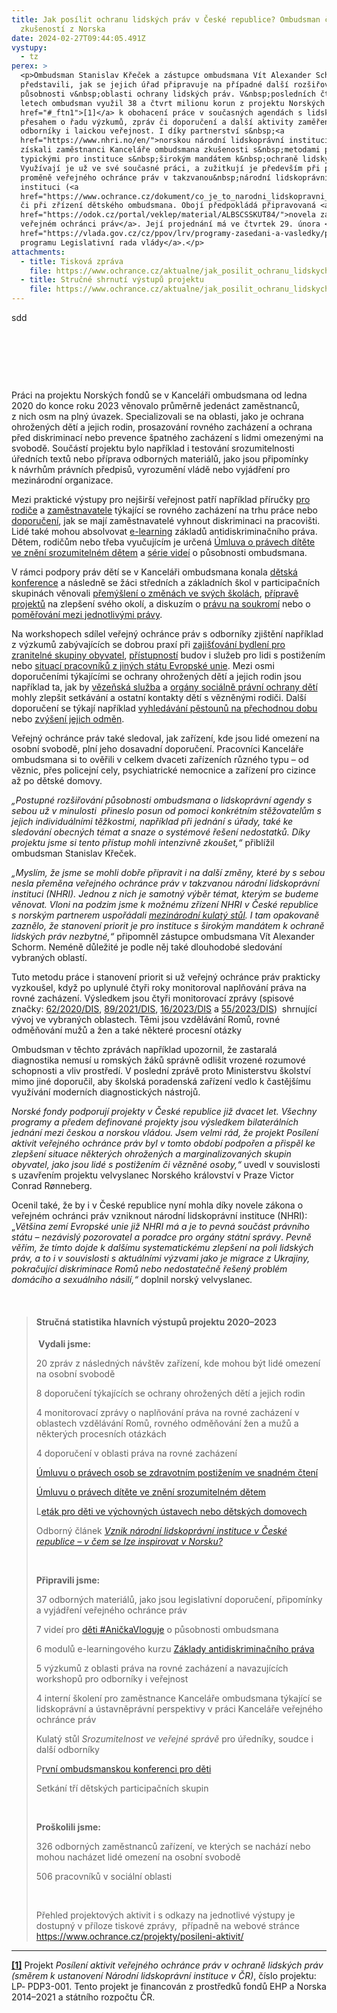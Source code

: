 ```yaml
---
title: Jak posílit ochranu lidských práv v České republice? Ombudsman čerpal ze
  zkušeností z Norska
date: 2024-02-27T09:44:05.491Z
vystupy:
  - tz
perex: >
  <p>Ombudsman Stanislav Křeček a zástupce ombudsmana Vít Alexander Schorm dnes
  představili, jak se jejich úřad připravuje na případné další rozšiřování
  působnosti v&nbsp;oblasti ochrany lidských práv. V&nbsp;posledních čtyřech
  letech ombudsman využil 38 a čtvrt milionu korun z projektu Norských fondů<a
  href="#_ftn1">[1]</a> k obohacení práce v současných agendách s lidskoprávním
  přesahem o řadu výzkumů, zpráv či doporučení a další aktivity zaměřené na
  odborníky i laickou veřejnost. I díky partnerství s&nbsp;<a
  href="https://www.nhri.no/en/">norskou národní lidskoprávní institucí</a>
  získali zaměstnanci Kanceláře ombudsmana zkušenosti s&nbsp;metodami práce
  typickými pro instituce s&nbsp;širokým mandátem k&nbsp;ochraně lidských práv.
  Využívají je už ve své současné práci, a zužitkují je především při případné
  proměně veřejného ochránce práv v takzvanou&nbsp;národní lidskoprávní
  instituci (<a
  href="https://www.ochrance.cz/dokument/co_je_to_narodni_lidskopravni_instituce_a_proc_ji_v_cesku_potrebujeme/">NHRI</a>)
  či při zřízení dětského ombudsmana. Obojí předpokládá připravovaná <a
  href="https://odok.cz/portal/veklep/material/ALBSCSSKUT84/">novela zákona o
  veřejném ochránci práv</a>. Její projednání má ve čtvrtek 29. února <a
  href="https://vlada.gov.cz/cz/ppov/lrv/programy-zasedani-a-vasledky/program-306--zasedani-lrv-29-2-2024-a-jeho-vysledky-211667/">na
  programu Legislativní rada vlády</a>.</p>
attachments:
  - title: Tisková zpráva
    file: https://www.ochrance.cz/aktualne/jak_posilit_ochranu_lidskych_prav_v_ceske_republice_ombudsman_cerpal_ze_zkusenosti_z_norska/tz_-_zaver_projektu_nf_lp-pdp3-001.pdf
  - title: Stručné shrnutí výstupů projektu
    file: https://www.ochrance.cz/aktualne/jak_posilit_ochranu_lidskych_prav_v_ceske_republice_ombudsman_cerpal_ze_zkusenosti_z_norska/strucne_shrnuti_vystupu_projektu_nf_lp-pdp3-001.pdf
---
```

<p>sdd</p>

<p>&nbsp;</p>

<p>&nbsp;</p>

<p>&nbsp;</p>

<p>Práci na projektu Norských fondů se v&nbsp;Kanceláři ombudsmana od ledna 2020 do konce roku 2023 věnovalo průměrně jedenáct zaměstnanců, z&nbsp;nich osm na plný úvazek. Specializovali se na oblasti, jako je ochrana ohrožených dětí a jejich rodin, prosazování rovného zacházení a ochrana před diskriminací nebo prevence špatného zacházení s&nbsp;lidmi omezenými na svobodě. Součástí projektu bylo například i testování srozumitelnosti úředních textů nebo příprava odborných materiálů, jako jsou připomínky k&nbsp;návrhům právních předpisů, vyrozumění vládě nebo vyjádření pro mezinárodní organizace.</p>

<p>Mezi praktické výstupy pro nejširší veřejnost patří například příručky <a href="https://eso.ochrance.cz/Nalezene/Edit/10724">pro rodiče</a> a <a href="https://eso.ochrance.cz/Nalezene/Edit/12506">zaměstnavatele</a> týkající se rovného zacházení na trhu práce nebo <a href="https://eso.ochrance.cz/Nalezene/Edit/12508">doporučení</a>, jak se mají zaměstnavatelé vyhnout diskriminaci na pracovišti. Lidé také mohou absolvovat <a href="https://diskriminace.netventic.net/login">e-learning</a> základů antidiskriminačního práva. Dětem, rodičům nebo třeba vyučujícím je určená <a href="https://deti.ochrance.cz/aktualne/chces_konecne_porozumet_umluve_o_pravech_ditete/">Úmluva o právech dítěte ve znění srozumitelném dětem</a> a <a href="https://www.youtube.com/playlist?list=PLWNv_IxgJdEJRcfAUHCC1fZ6J1NiW4qh2">série videí</a> o působnosti ombudsmana.</p>

<p>V rámci podpory práv dětí se v&nbsp;Kanceláři ombudsmana konala <a href="https://www.ochrance.cz/aktualne/deti_na_ombudsmanske_konferenci_zjistovaly_jak_jim_muze_pomahat_verejny_ochrance_prav-_politici_a_odbornici_mezitim_diskutovali_o_detskem_ombudsmanovi/">dětská konference</a> a následně se žáci středních a základních škol v&nbsp;participačních skupinách věnovali <a href="https://deti.ochrance.cz/aktualne/zkusme_to_zmenit/">přemýšlení o změnách ve svých školách</a>, <a href="https://deti.ochrance.cz/aktualne/stredoskolaci_chteji_menit_svet_kolem_sebe_dnes_nam_predstavili_sve_napady/">přípravě projektů</a> na zlepšení svého okolí, a diskuzím o <a href="https://deti.ochrance.cz/aktualne/muze_se_stretavat_pravo_na_soukromi_s_pravem_na_sdileni_informaci/">právu na soukromí</a> nebo o <a href="https://deti.ochrance.cz/aktualne/je_tezke_pomerovat_mezi_jednotlivymi_pravy/">poměřování mezi jednotlivými právy</a>.&nbsp;</p>

<p>Na workshopech sdílel veřejný ochránce práv s odborníky zjištění například z&nbsp;výzkumů zabývajících se dobrou praxí při <a href="https://www.ochrance.cz/aktualne/ombudsman_zmapoval_dobrou_praxi_pri_zajistovani_dustojneho_bydleni_pro_lidi_ze_zranitelnych_skupin-_dari_se_predevsim_diky_dostatecne_podpore_lidi_pri_zabydlovani_i_zarukam_pro_vlastniky_bytu/">zajišťování bydlení pro zranitelné skupiny obyvatel</a>, <a href="https://www.ochrance.cz/projekty/posileni-aktivit/11_29_pristupnost_a_bezbarierove_uzivani_staveb_prezentace.pdf">přístupností</a> budov i služeb pro lidi s&nbsp;postižením nebo <a href="https://eso.ochrance.cz/Nalezene/Edit/9920">situací pracovníků z&nbsp;jiných státu Evropské unie</a>. Mezi osmi doporučeními týkajícími se ochrany ohrožených dětí a jejich rodin jsou například ta, jak by <a href="https://eso.ochrance.cz/Nalezene/Edit/12304">vězeňská služba</a> a <a href="https://eso.ochrance.cz/Nalezene/Edit/12302">orgány sociálně právní ochrany dětí</a> mohly zlepšit setkávání a ostatní kontakty dětí s&nbsp;vězněnými rodiči. Další doporučení se týkají například <a href="https://eso.ochrance.cz/Nalezene/Edit/9872">vyhledávání pěstounů na přechodnou dobu</a> nebo <a href="https://www.ochrance.cz/projekty/posileni-aktivit/7_Doporuceni-ochrance-ve-veci-zvyseni-odmen-pestounum-na-prechodnou-dobu.pdf">zvýšení jejich odměn</a>.</p>

<p>Veřejný ochránce práv také sledoval, jak zařízení, kde jsou lidé omezení na osobní svobodě, plní jeho dosavadní doporučení. Pracovníci Kanceláře ombudsmana si to ověřili v celkem dvaceti zařízeních různého typu &ndash; od věznic, přes policejní cely, psychiatrické nemocnice a zařízení pro cizince až po dětské domovy.</p>

<p><em>&bdquo;Postupné rozšiřování působnosti ombudsmana o lidskoprávní agendy s sebou už v&nbsp;minulosti&nbsp; přineslo posun od pomoci konkrétním stěžovatelům s jejich individuálními těžkostmi, například při jednání s úřady, také ke sledování obecných témat a snaze o systémové řešení nedostatků. Díky projektu jsme si tento přístup mohli intenzivně zkoušet,&ldquo; </em>přiblížil ombudsman Stanislav Křeček.</p>

<p><em>&bdquo;Myslím, že jsme se mohli dobře připravit i na další změny, které by s&nbsp;sebou nesla přeměna veřejného ochránce práv v&nbsp;takzvanou národní lidskoprávní instituci (NHRI). Jednou z&nbsp;nich je samotný výběr témat, kterým se budeme věnovat. Vloni na podzim jsme k&nbsp;možnému zřízení NHRI v České republice s&nbsp;norským partnerem uspořádali </em><a href="https://www.ochrance.cz/aktualne/dozvuky_ombudsmanskeho_setkani_expertu_na_lidska_prava_narodni_lidskopravni_instituce_nhri_si_jako_nezavisly_prostrednik_mezi_statem_obcanskou_spolecnosti_i_verejnosti_musi_nejdrive_ziskat_jejich_duveru/"><em>mezinárodní kulatý stůl</em></a><em>. I tam opakovaně zaznělo, že stanovení priorit je pro instituce s&nbsp;širokým mandátem k&nbsp;ochraně lidských práv nezbytné,&ldquo;</em> připomněl zástupce ombudsmana Vít Alexander Schorm. Neméně důležité je podle něj také dlouhodobé sledování vybraných oblastí.</p>

<p>Tuto metodu práce i stanovení priorit si už veřejný ochránce práv prakticky vyzkoušel, když po uplynulé čtyři roky monitoroval naplňování práva na rovné zacházení. Výsledkem jsou čtyři monitorovací zprávy (spisové značky: <a href="https://eso.ochrance.cz/Nalezene/Edit/9218">62/2020/DIS</a>, <a href="https://eso.ochrance.cz/Nalezene/Edit/10620">89/2021/DIS</a>, <a href="https://eso.ochrance.cz/Nalezene/Edit/11782">16/2023/DIS</a> a <a href="https://eso.ochrance.cz/Nalezene/Edit/12504">55/2023/DIS</a>)&nbsp; shrnující vývoj ve vybraných&nbsp;oblastech. Těmi jsou vzdělávání Romů, rovné odměňování mužů a žen a také některé procesní otázky</p>

<p>Ombudsman v&nbsp;těchto zprávách například upozornil, že zastaralá diagnostika nemusí u romských žáků správně odlišit vrozené rozumové schopnosti a vliv prostředí. V&nbsp;poslední zprávě proto Ministerstvu školství mimo jiné doporučil, aby školská poradenská zařízení vedlo k častějšímu využívání moderních diagnostických nástrojů.</p>

<p><em>Norské fondy podporují projekty v&nbsp;České republice již dvacet let. Všechny programy a předem definované projekty jsou výsledkem bilaterálních jednání mezi českou a norskou vládou. Jsem velmi rád, že projekt Posílení aktivit veřejného ochránce práv byl v&nbsp;tomto období podpořen a přispěl ke zlepšení situace některých ohrožených a marginalizovaných skupin obyvatel, jako jsou lidé s&nbsp;postižením či vězněné osoby,&ldquo; </em>uvedl v&nbsp;souvislosti s&nbsp;uzavřením projektu velvyslanec Norského království v Praze Victor Conrad Rønneberg.</p>

<p>Ocenil také, že by i v&nbsp;České republice nyní mohla díky novele zákona o veřejném ochránci práv vzniknout národní lidskoprávní instituce (NHRI): &bdquo;<em>Většina zemí Evropské unie již NHRI má a je to pevná součást právního státu &ndash; nezávislý pozorovatel a poradce pro orgány státní správy</em>. <em>Pevně věřím, že tímto dojde k&nbsp;dalšímu systematickému zlepšení na poli lidských práv, a to i v&nbsp;souvislosti s&nbsp;aktuálními výzvami jako je migrace z&nbsp;Ukrajiny, pokračující diskriminace Romů nebo nedostatečně řešený problém domácího a sexuálního násilí,&ldquo; </em>doplnil norský velvyslanec<em>.</em>&nbsp;</p>

<p>&nbsp;</p>

<blockquote>
<h4><strong>Stručná statistika hlavních výstupů projektu 2020&ndash;2023</strong></h4>

<p><strong>&nbsp;Vydali jsme:</strong></p>

<p>20 zpráv z následných návštěv zařízení, kde mohou být lidé omezení na osobní svobodě</p>

<p>8 doporučení týkajících se ochrany ohrožených dětí a jejich rodin</p>

<p>4 monitorovací zprávy o naplňování práva na rovné zacházení v oblastech vzdělávání Romů, rovného odměňování žen a mužů a některých procesních otázkách</p>

<p>4 doporučení v oblasti práva na rovné zacházení</p>

<p><a href="https://www.ochrance.cz/projekty/posileni-aktivit/umluva_crpd-logo.pdf">Úmluvu o právech osob se zdravotním postižením ve snadném čtení</a></p>

<p><a href="https://deti.ochrance.cz/aktualne/chces_konecne_porozumet_umluve_o_pravech_ditete/">Úmluvu o právech dítěte ve znění srozumitelném dětem</a></p>

<p>L<a href="https://deti.ochrance.cz/media/jsem_v_dd_nebo_vu-prezentace_na_web_prezentace.pdf">eták pro děti ve výchovných ústavech nebo dětských domovech</a></p>

<p>Odborný článek <a href="https://www.pravniprostor.cz/clanky/ustavni-pravo/vznik-narodni-lidskopravni-instituce-v-ceske-republice-v-cem-se-lze-inspirovat-v-norsku"><em>Vznik národní lidskoprávní instituce v České republice &ndash; v čem se lze inspirovat v&nbsp;Norsku?</em></a></p>

<p>&nbsp;</p>

<p><strong>Připravili jsme:</strong></p>

<p>37 odborných materiálů, jako jsou legislativní doporučení, připomínky a vyjádření veřejného ochránce práv&nbsp;</p>

<p>7 videí pro <a href="https://www.youtube.com/playlist?list=PLWNv_IxgJdEJRcfAUHCC1fZ6J1NiW4qh2">děti #AničkaVloguje</a> o působnosti ombudsmana</p>

<p>6 modulů e-learningového kurzu <a href="https://diskriminace.netventic.net/login">Základy antidiskriminačního práva</a>&nbsp;</p>

<p>5 výzkumů z&nbsp;oblasti práva na rovné zacházení a navazujících workshopů pro odborníky i veřejnost</p>

<p>4 interní školení pro zaměstnance Kanceláře ombudsmana týkající se lidskoprávní a ústavněprávní perspektivy v práci Kanceláře veřejného ochránce práv</p>

<p>Kulatý stůl <em>Srozumitelnost ve veřejné správě </em>pro úředníky, soudce i další odborníky</p>

<p>P<a href="https://deti.ochrance.cz/aktualne/nase_konference_pro_deti_je_v_plnem_proudu/">rvní ombudsmanskou konferenci pro děti</a></p>

<p>Setkání tří dětských participačních skupin</p>

<p>&nbsp;</p>

<p><strong>Proškolili jsme:</strong></p>

<p>326 odborných zaměstnanců zařízení, ve kterých se nachází nebo mohou nacházet lidé omezení na osobní svobodě</p>

<p>506 pracovníků v&nbsp;sociální oblasti</p>

<p>&nbsp;</p>

<p>Přehled projektových aktivit i s odkazy na jednotlivé výstupy je dostupný v&nbsp;příloze tiskové zprávy,&nbsp; případně na webové stránce <a href="https://www.ochrance.cz/projekty/posileni-aktivit/">https://www.ochrance.cz/projekty/posileni-aktivit/</a></p>
</blockquote>

<hr />
<p><a href="#_ftnref1"><strong><strong>[1]</strong></strong></a> Projekt <em>Posílení aktivit veřejného ochránce práv v ochraně lidských práv (směrem k ustanovení Národní lidskoprávní instituce v ČR)</em>, číslo projektu: LP‑ PDP3-001. Tento projekt je financován z prostředků fondů EHP a Norska 2014&ndash;2021 a státního rozpočtu ČR.</p>
